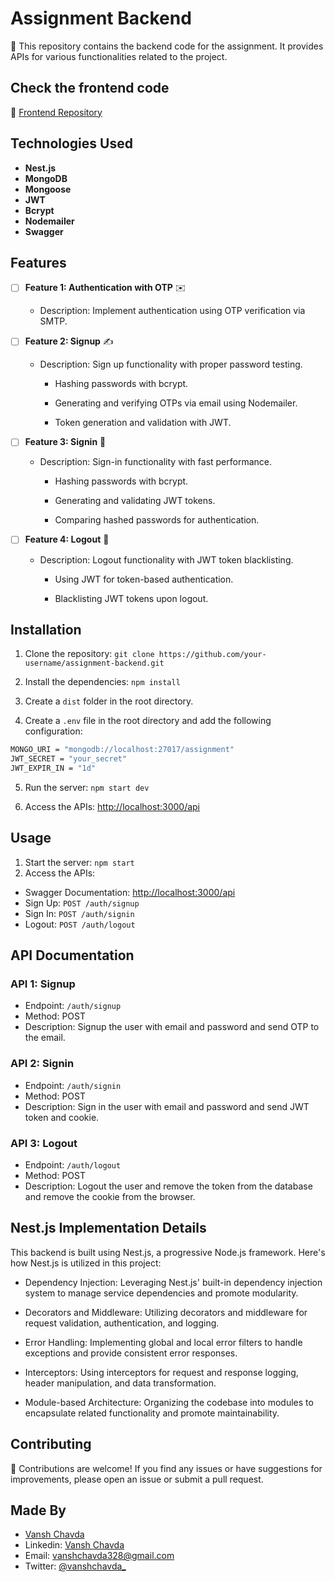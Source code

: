 # Assignment Backend

🚀 This repository contains the backend code for the assignment. It provides APIs for various functionalities related to the project.

## Check the frontend code

🔗 [Frontend Repository](https://github.com/itsvanshchavda/Assignment-Frontend)

## Technologies Used

- **Nest.js**
- **MongoDB**
- **Mongoose**
- **JWT**
- **Bcrypt**
- **Nodemailer**
- **Swagger**


## Features

- [ ] **Feature 1: Authentication with OTP** ✉️

  - Description: Implement authentication using OTP verification via SMTP.

- [ ] **Feature 2: Signup** ✍️

  - Description: Sign up functionality with proper password testing.

    - Hashing passwords with bcrypt.

    - Generating and verifying OTPs via email using Nodemailer.

    - Token generation and validation with JWT.

- [ ] **Feature 3: Signin** 🔐

  - Description: Sign-in functionality with fast performance.

    - Hashing passwords with bcrypt.

    - Generating and validating JWT tokens.

    - Comparing hashed passwords for authentication.

- [ ] **Feature 4: Logout** 🚪

  - Description: Logout functionality with JWT token blacklisting.

    - Using JWT for token-based authentication.

    - Blacklisting JWT tokens upon logout.

## Installation

1. Clone the repository: `git clone https://github.com/your-username/assignment-backend.git`

2. Install the dependencies: `npm install`

3. Create a `dist` folder in the root directory.

4. Create a `.env` file in the root directory and add the following configuration:

  ```bash
  MONGO_URI = "mongodb://localhost:27017/assignment"
  JWT_SECRET = "your_secret"
  JWT_EXPIR_IN = "1d"
  ```

5. Run the server: `npm start dev`

6. Access the APIs: [http://localhost:3000/api](http://localhost:3000/api)

Usage
-----

1. Start the server: `npm start`
2. Access the APIs:
  - Swagger Documentation: [http://localhost:3000/api](http://localhost:3000/api)
  - Sign Up: `POST /auth/signup`
  - Sign In: `POST /auth/signin`
  - Logout: `POST /auth/logout`

API Documentation
-----------------

### API 1: Signup

- Endpoint: `/auth/signup`
- Method: POST
- Description: Signup the user with email and password and send OTP to the email.

### API 2: Signin

- Endpoint: `/auth/signin`
- Method: POST
- Description: Sign in the user with email and password and send JWT token and cookie.

### API 3: Logout

- Endpoint: `/auth/logout`
- Method: POST
- Description: Logout the user and remove the token from the database and remove the cookie from the browser.

Nest.js Implementation Details
------------------------------

This backend is built using Nest.js, a progressive Node.js framework. Here's how Nest.js is utilized in this project:

- Dependency Injection: Leveraging Nest.js' built-in dependency injection system to manage service dependencies and promote modularity.

- Decorators and Middleware: Utilizing decorators and middleware for request validation, authentication, and logging.

- Error Handling: Implementing global and local error filters to handle exceptions and provide consistent error responses.

- Interceptors: Using interceptors for request and response logging, header manipulation, and data transformation.

- Module-based Architecture: Organizing the codebase into modules to encapsulate related functionality and promote maintainability.

Contributing
------------

🤝 Contributions are welcome! If you find any issues or have suggestions for improvements, please open an issue or submit a pull request.

Made By
-------

- [Vansh Chavda](https://github.com/itsvanshchavda)
- Linkedin: [Vansh Chavda](https://www.linkedin.com/in/vansh-chavda-0b0b3b1b2/)
- Email: vanshchavda328@gmail.com
- Twitter: [@vanshchavda_](https://twitter.com/vanshchavda_)

